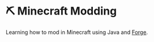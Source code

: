 # ⛏️ Minecraft Modding

Learning how to mod in Minecraft using Java and [Forge](https://docs.minecraftforge.net/en/1.19.x/).
